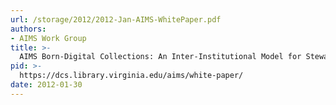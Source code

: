 ```yaml
---
url: /storage/2012/2012-Jan-AIMS-WhitePaper.pdf
authors:
- AIMS Work Group
title: >-
  AIMS Born-Digital Collections: An Inter-Institutional Model for Stewardship.
pid: >-
  https://dcs.library.virginia.edu/aims/white-paper/
date: 2012-01-30
---
```

